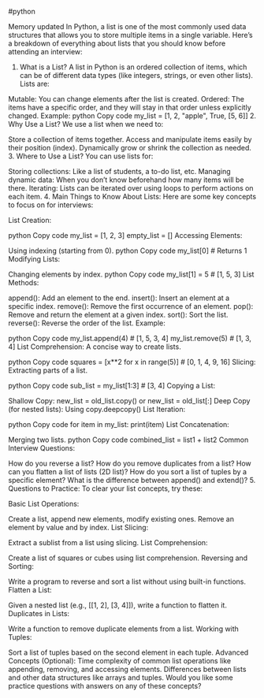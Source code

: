 #python

Memory updated
In Python, a list is one of the most commonly used data structures that allows you to store multiple items in a single variable. Here’s a breakdown of everything about lists that you should know before attending an interview:

1. What is a List?
A list in Python is an ordered collection of items, which can be of different data types (like integers, strings, or even other lists). Lists are:

Mutable: You can change elements after the list is created.
Ordered: The items have a specific order, and they will stay in that order unless explicitly changed.
Example:
python
Copy code
my_list = [1, 2, "apple", True, [5, 6]]
2. Why Use a List?
We use a list when we need to:

Store a collection of items together.
Access and manipulate items easily by their position (index).
Dynamically grow or shrink the collection as needed.
3. Where to Use a List?
You can use lists for:

Storing collections: Like a list of students, a to-do list, etc.
Managing dynamic data: When you don’t know beforehand how many items will be there.
Iterating: Lists can be iterated over using loops to perform actions on each item.
4. Main Things to Know About Lists:
Here are some key concepts to focus on for interviews:

List Creation:

python
Copy code
my_list = [1, 2, 3]
empty_list = []
Accessing Elements:

Using indexing (starting from 0).
python
Copy code
my_list[0]  # Returns 1
Modifying Lists:

Changing elements by index.
python
Copy code
my_list[1] = 5  # [1, 5, 3]
List Methods:

append(): Add an element to the end.
insert(): Insert an element at a specific index.
remove(): Remove the first occurrence of an element.
pop(): Remove and return the element at a given index.
sort(): Sort the list.
reverse(): Reverse the order of the list.
Example:

python
Copy code
my_list.append(4)  # [1, 5, 3, 4]
my_list.remove(5)  # [1, 3, 4]
List Comprehension: A concise way to create lists.

python
Copy code
squares = [x**2 for x in range(5)]  # [0, 1, 4, 9, 16]
Slicing: Extracting parts of a list.

python
Copy code
sub_list = my_list[1:3]  # [3, 4]
Copying a List:

Shallow Copy: new_list = old_list.copy() or new_list = old_list[:]
Deep Copy (for nested lists): Using copy.deepcopy()
List Iteration:

python
Copy code
for item in my_list:
    print(item)
List Concatenation:

Merging two lists.
python
Copy code
combined_list = list1 + list2
Common Interview Questions:

How do you reverse a list?
How do you remove duplicates from a list?
How can you flatten a list of lists (2D list)?
How do you sort a list of tuples by a specific element?
What is the difference between append() and extend()?
5. Questions to Practice:
To clear your list concepts, try these:

Basic List Operations:

Create a list, append new elements, modify existing ones.
Remove an element by value and by index.
List Slicing:

Extract a sublist from a list using slicing.
List Comprehension:

Create a list of squares or cubes using list comprehension.
Reversing and Sorting:

Write a program to reverse and sort a list without using built-in functions.
Flatten a List:

Given a nested list (e.g., [[1, 2], [3, 4]]), write a function to flatten it.
Duplicates in Lists:

Write a function to remove duplicate elements from a list.
Working with Tuples:

Sort a list of tuples based on the second element in each tuple.
Advanced Concepts (Optional):
Time complexity of common list operations like appending, removing, and accessing elements.
Differences between lists and other data structures like arrays and tuples.
Would you like some practice questions with answers on any of these concepts?
